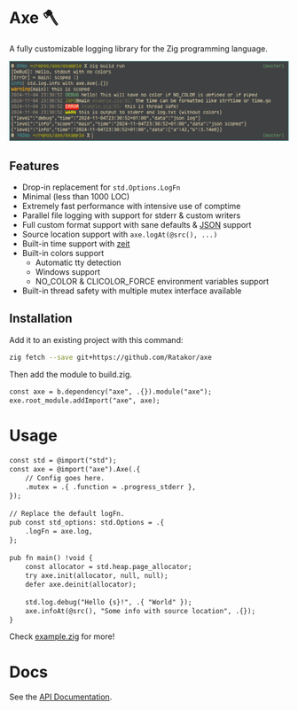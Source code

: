 # Axe 🪓

A fully customizable logging library for the Zig programming language.

![](screenshot.png)

## Features

- Drop-in replacement for `std.Options.LogFn`
- Minimal (less than 1000 LOC)
- Extremely fast performance with intensive use of comptime
- Parallel file logging with support for stderr & custom writers
- Full custom format support with sane defaults & [JSON](https://github.com/ratakor/axe/blob/master/example/example/zig#L93) support
- Source location support with `axe.logAt(@src(), ...)`
- Built-in time support with [zeit](https://github.com/rockorager/zeit)
- Built-in colors support
  - Automatic tty detection
  - Windows support
  - NO\_COLOR & CLICOLOR\_FORCE environment variables support
- Built-in thread safety with multiple mutex interface available

## Installation

Add it to an existing project with this command:
```sh
zig fetch --save git+https://github.com/Ratakor/axe
```
Then add the module to build.zig.
```zig
const axe = b.dependency("axe", .{}).module("axe");
exe.root_module.addImport("axe", axe);
```

# Usage

```zig
const std = @import("std");
const axe = @import("axe").Axe(.{
    // Config goes here.
    .mutex = .{ .function = .progress_stderr },
});

// Replace the default logFn.
pub const std_options: std.Options = .{
    .logFn = axe.log,
};

pub fn main() !void {
    const allocator = std.heap.page_allocator;
    try axe.init(allocator, null, null);
    defer axe.deinit(allocator);

    std.log.debug("Hello {s}!", .{ "World" });
    axe.infoAt(@src(), "Some info with source location", .{});
}
```

Check [example.zig](example/example.zig) for more!

# Docs

See the [API Documentation](https://ratakor.github.io/axe).

